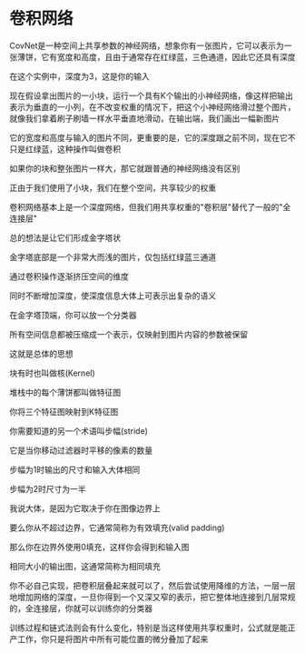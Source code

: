 # 卷积网络

CovNet是一种空间上共享参数的神经网络，想象你有一张图片，它可以表示为一张薄饼，它有宽度和高度，且由于通常存在红绿蓝，三色通道，因此它还具有深度

在这个实例中，深度为3，这是你的输入

现在假设拿出图片的一小块，运行一个具有K个输出的小神经网络，像这样把输出表示为垂直的一小列，在不改变权重的情况下，把这个小神经网络滑过整个图片，就像我们拿着刷子刷墙一样水平垂直地滑动，在输出端，我们画出一幅新图片

它的宽度和高度与输入的图片不同，更重要的是，它的深度跟之前不同，现在它不只是红绿蓝，这种操作叫做卷积

如果你的块和整张图片一样大，那它就跟普通的神经网络没有区别

正由于我们使用了小块，我们在整个空间，共享较少的权重

卷积网络基本上是一个深度网络，但我们用共享权重的"卷积层"替代了一般的"全连接层"

总的想法是让它们形成金字塔状

金字塔底部是一个非常大而浅的图片，仅包括红绿蓝三通道

通过卷积操作逐渐挤压空间的维度

同时不断增加深度，使深度信息大体上可表示出复杂的语义

在金字塔顶端，你可以放一个分类器

所有空间信息都被压缩成一个表示，仅映射到图片内容的参数被保留

这就是总体的思想

块有时也叫做核(Kernel)

堆栈中的每个薄饼都叫做特征图

你将三个特征图映射到K特征图

你需要知道的另一个术语叫步幅(stride)

它是当你移动过滤器时平移的像素的数量

步幅为1时输出的尺寸和输入大体相同

步幅为2时尺寸为一半

我说大体，是因为它取决于你在图像边界上

要么你从不超过边界，它通常简称为有效填充(valid padding)

那么你在边界外使用0填充，这样你会得到和输入图

相同大小的输出图，这通常简称为相同填充

你不必自己实现，把卷积层叠起来就可以了，然后尝试使用降维的方法，一层一层地增加网络的深度，一旦你得到一个又深又窄的表示，把它整体地连接到几层常规的，全连接层，你就可以训练你的分类器

训练过程和链式法则会有什么变化，特别是当这样使用共享权重时，公式就是能正产工作，你只是将图片中所有可能位置的微分叠加了起来
